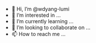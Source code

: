 - 👋 Hi, I’m @wdyang-lumi
- 👀 I’m interested in ...
- 🌱 I’m currently learning ...
- 💞️ I’m looking to collaborate on ...
- 📫 How to reach me ...

<!---
wdyang-lumi/wdyang-lumi is a ✨ special ✨ repository because its `README.md` (this file) appears on your GitHub profile.
You can click the Preview link to take a look at your changes.
--->
